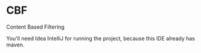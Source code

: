 CBF
===

Content Based Filtering

You'll need Idea IntelliJ for running the project, because this IDE already has maven.

